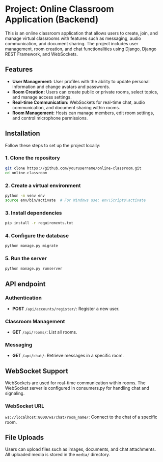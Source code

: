 # Project: Online Classroom Application (Backend)

This is an online classroom application that allows users to create, join, and manage virtual classrooms with features such as messaging, audio communication, and document sharing. The project includes user management, room creation, and chat functionalities using Django, Django REST Framework, and WebSockets.

## Features

- **User Management:** User profiles with the ability to update personal information and change avatars and passwords.
- **Room Creation:** Users can create public or private rooms, select topics, and manage access settings.
- **Real-time Communication:** WebSockets for real-time chat, audio communication, and document sharing within rooms.
- **Room Management:** Hosts can manage members, edit room settings, and control microphone permissions.

## Installation

Follow these steps to set up the project locally:

### 1. Clone the repository

```bash
git clone https://github.com/yourusername/online-classroom.git
cd online-classroom
```

### 2. Create a virtual environment

```bash
python -m venv env
source env/bin/activate  # For Windows use: env\Scripts\activate
```

### 3. Install dependencies

```bash
pip install -r requirements.txt
```

### 4. Configure the database

```bash
python manage.py migrate
```

### 5. Run the server

```bash
python manage.py runserver
```


## API endpoint

### Authentication

- **POST** `/api/accounts/register/`: Register a new user.

### Classroom Management

- **GET** `/api/rooms/`: List all rooms.

### Messaging

- **GET** `/api/chat/`: Retrieve messages in a specific room.


## WebSocket Support

WebSockets are used for real-time communication within rooms. The WebSocket server is configured in consumers.py for handling chat and signaling.

### WebSocket URL

`ws://localhost:8000/ws/chat/room_name/`: Connect to the chat of a specific room.

## File Uploads

Users can upload files such as images, documents, and chat attachments. All uploaded media is stored in the `media/` directory.